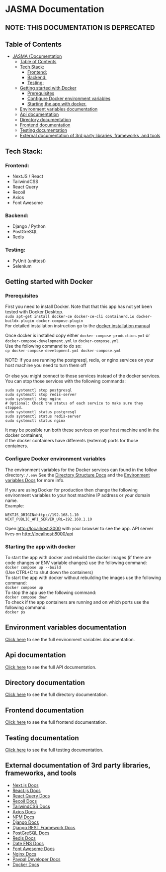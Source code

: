 # JASMA Documentation

## NOTE: THIS DOCUMENTATION IS DEPRECATED

## Table of Contents

- [JASMA (Documentation](#jasma-old-documentation)
  - [Table of Contents](#table-of-contents)
  - [Tech Stack:](#tech-stack)
    - [Frontend:](#frontend)
    - [Backend:](#backend)
    - [Testing:](#testing)
  - [Getting started with Docker](#getting-started-with-docker)
    - [Prerequisites](#prerequisites)
    - [Configure Docker environment variables](#configure-docker-environment-variables)
    - [Starting the app with docker.](#starting-the-app-with-docker)
  - [Environment variables documentation](#environment-variables-documentation)
  - [Api documentation](#api-documentation)
  - [Directory documentation](#directory-documentation)
  - [Frontend documentation](#frontend-documentation)
  - [Testing documentation](#testing-documentation)
  - [External documentation of 3rd party libraries, frameworks, and tools](#external-documentation-of-3rd-party-libraries-frameworks-and-tools)

## Tech Stack:

### Frontend:

- NextJS / React
- TailwindCSS
- React Query
- Recoil
- Axios
- Font Awesome

### Backend:

- Django / Python
- PostGreSQL
- Redis

### Testing:

- PyUnit (unittest)
- Selenium

## Getting started with Docker

### Prerequisites

First you need to install Docker. Note that that this app has not yet been tested with Docker Desktop. <br />
`sudo apt-get install docker-ce docker-ce-cli containerd.io docker-buildx-plugin docker-compose-plugin` <br />
For detailed installation instruction go to the [docker installation manual](https://docs.docker.com/engine/install/)

Once docker is installed copy either `docker-compose-production.yml` or `docker-compose-development.yml` to `docker-compose.yml`.  <br />
Use the following command to do so: <br />
`cp docker-compose-development.yml docker-compose.yml` <br />

NOTE: If you are running the postgresql, redis, or nginx services on your host machine you need to turn them off  <br />  
      Or else you might connect to those services instead of the docker services.  <br />
      You can stop those services with the following commands:
```
sudo systemctl stop postgresql
sudo systemctl stop redis-server
sudo systemctl stop nginx
# Optional: Check the status of each service to make sure they stopped.
sudo systemctl status postgresql 
sudo systemctl status redis-server
sudo systemctl status nginx
```
It may be possible run both these services on your host machine and in the docker containers,  <br />
if the docker containers have differents (external) ports for those containers.

### Configure Docker environment variables

The environment variables for the Docker services can found in the follow directory: `/.env`
See the [Directory Structure Docs](#directory-documentation) and the [Environment variables Docs](#environment-variables-documentation) for more info.

If you are using Docker for production then change the following environment variables to your host machine IP address or your domain name. <br /> 
Example:
```
NEXTJS_ORIGIN=http://192.168.1.10
NEXT_PUBLIC_API_SERVER_URL=192.168.1.10
```
Open [http://localhost:3000](http://localhost:3000) with your browser to see the app.
API server lives on [http://localhost:8000/api](http://localhost:8000/api)

### Starting the app with docker

To start the app with docker and rebuild the docker images (if there are code changes or ENV variable changes) use the following command: <br />
`docker compose up --build` <br />
(Use CTRL+C to shut down the containers) <br />
To start the app with docker without rebuilding the images use the following command: <br />
`docker compose up` <br />
To stop the app use the following command: <br />
`docker compose down` <br />
To check if the app containers are running and on which ports use the following command: <br />
`docker ps`

## Environment variables documentation

[Click here](https://github.com/steph-koopmanschap/jasma/blob/development/docs/ENV_VARS_DOCS.md) to see the full environment variables  documentation.

## Api documentation

[Click here](https://github.com/steph-koopmanschap/jasma/blob/development/docs/API_DOCS.md) to see the full API documentation.

## Directory documentation

[Click here](https://github.com/steph-koopmanschap/jasma/blob/development/docs/DIRECTORY_STRUCTURE_DOCS.md) to see the full directory documentation.

## Frontend documentation

[Click here](https://github.com/steph-koopmanschap/jasma/blob/development/docs/FRONTEND_DOCS.md) to see the full frontend documentation.

## Testing documentation

[Click here](https://github.com/steph-koopmanschap/jasma/blob/development/docs/TEST_DOCS.md) to see the full testing documentation.

## External documentation of 3rd party libraries, frameworks, and tools

- [Next.js Docs](https://nextjs.org/docs)
- [React.js Docs](https://reactjs.org/docs/getting-started.html)
- [React Query Docs](https://react-query-v2.tanstack.com/overview)
- [Recoil Docs](https://recoiljs.org/docs/introduction/getting-started/)
- [TailwindCSS Docs](https://tailwindcss.com/docs/installation)
- [Axios Docs](https://axios-http.com/docs/intro)
- [NPM Docs](https://docs.npmjs.com/)
- [Django Docs](https://docs.djangoproject.com/en/4.2/)
- [Django REST Framework Docs](https://www.django-rest-framework.org/)
- [PostGreSQL Docs](https://www.postgresql.org/docs/)
- [Redis Docs](https://redis.io/docs/)
- [Date FNS Docs](https://date-fns.org/docs/Getting-Started)
- [Font Awesome Docs](https://fontawesome.com/docs)
- [Nginx Docs](https://nginx.org/en/docs/)
- [Paypal Developer Docs](https://developer.paypal.com/docs/online/)
- [Docker Docs](https://docs.docker.com)
